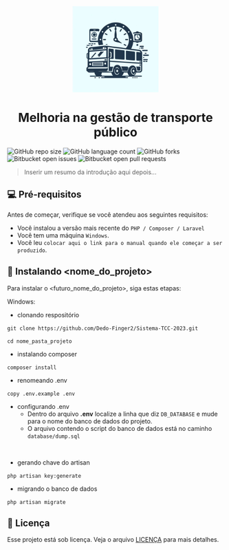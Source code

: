 <p align="center">
    <img src="resources/img/Logo-TCC.jpeg" alt="Exemplo imagem" style="width: 200px;">
</p>

<h1 align="center">Melhoria na gestão de transporte público</h1>


![GitHub repo size](https://img.shields.io/github/repo-size/Dedo-Finger2/Sistema-TCC-2023?style=for-the-badge)
![GitHub language count](https://img.shields.io/github/languages/count/Dedo-Finger2/Sistema-TCC-2023?style=for-the-badge)
![GitHub forks](https://img.shields.io/github/forks/Dedo-Finger2/Sistema-TCC-2023?style=for-the-badge)
![Bitbucket open issues](https://img.shields.io/bitbucket/issues/Dedo-Finger2/Sistema-TCC-2023?style=for-the-badge)
![Bitbucket open pull requests](https://img.shields.io/bitbucket/pr-raw/Dedo-Finger2/Sistema-TCC-2023?style=for-the-badge)


> Inserir um resumo da introdução aqui depois...

## 💻 Pré-requisitos

Antes de começar, verifique se você atendeu aos seguintes requisitos:

* Você instalou a versão mais recente do `PHP / Composer / Laravel`
* Você tem uma máquina `Windows`.
* Você leu `colocar aqui o link para o manual quando ele começar a ser produzido`.

## 🚀 Instalando <nome_do_projeto>

Para instalar o <futuro_nome_do_projeto>, siga estas etapas:

Windows:
* clonando respositório
```
git clone https://github.com/Dedo-Finger2/Sistema-TCC-2023.git
```
```
cd nome_pasta_projeto
```
* instalando composer
```
composer install
```

* renomeando .env
```
copy .env.example .env
```

* configurando .env
    * Dentro do arquivo **.env** localize a linha que diz `DB_DATABASE` e mude para o nome do banco de dados do projeto.
    * O arquivo contendo o script do banco de dados está no caminho `database/dump.sql`

<br>

* gerando chave do artisan
```
php artisan key:generate
```

* migrando o banco de dados
```
php artisan migrate
```

## 📝 Licença

Esse projeto está sob licença. Veja o arquivo [LICENÇA](LICENSE.md) para mais detalhes.
